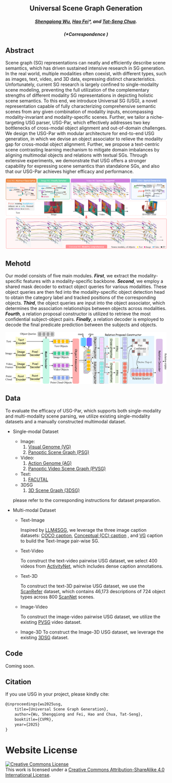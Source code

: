 ## <div align="center"> Universal Scene Graph Generation<div>


##### <div align="center"> <a href="https://chocowu.github.io/">Shengqiong Wu</a>, <a href="http://haofei.vip/">Hao Fei</a>*, and <a href="https://www.chuatatseng.com/">Tat-Seng Chua</a>. <div>
##### <div align="center"> (*Correspondence ) <div>






## Abstract

Scene graph (SG) representations can neatly and efficiently describe scene semantics, which has driven sustained intensive research in SG generation.
In the real world, multiple modalities often coexist, with different types, such as images, text, video, and 3D data, expressing distinct characteristics.
Unfortunately, current SG research is largely confined to single-modality scene modeling, preventing the full utilization of the complementary strengths of different modality SG representations in depicting holistic scene semantics.
To this end, we introduce Universal SG (USG), a novel representation capable of fully characterizing comprehensive semantic scenes from any given combination of modality inputs, encompassing modality-invariant and modality-specific scenes.
Further, we tailor a niche-targeting USG parser, USG-Par, which effectively addresses two key bottlenecks of cross-modal object alignment and out-of-domain challenges.
We design the USG-Par with modular architecture for end-to-end USG generation, in which we devise an object associator to relieve the modality gap for cross-modal object alignment.
Further, we propose a text-centric scene contrasting learning mechanism to mitigate domain imbalances by aligning multimodal objects and relations with textual SGs. 
Through extensive experiments, we demonstrate that USG offers a stronger capability for expressing scene semantics than standalone SGs, and also that our USG-Par achieves higher efficacy and performance.

<!-- <img src="./assets/full-usg3-crop.png" align="center" width="100%"> -->


 ![framework](./static/images/full-usg3-crop.png)




## Mehotd
Our model consists of five main modules.
***First***, we extract the modality-specific features with a modality-specific backbone. 
***Second***, we employ a shared mask decoder to extract object queries for various modalities. 
These object queries are then fed into the modality-specific object detection head to obtain the category label and tracked positions of the corresponding objects. 
***Third***, the object queries are input into the object associator, which determines the association relationships between objects across modalities. 
***Fourth***, a relation proposal constructor is utilized to retrieve the most confidential subject-object pairs. 
***Finally***, a relation decoder is employed to decode the final predicate prediction between the subjects and objects.

  ![framework](./static/images/frame4-cropped.png)



## Data 

To evaluate the efficacy of USG-Par, which supports both single-modality and multi-modality scene parsing, we utilize existing single-modality datasets and a manually constructed multimodal dataset.

* Single-modal Dataset

  - Image:
    1) [Visual Genome (VG)](data/VG/README.md)
    2) [Panoptic Scene Graph (PSG)](data/PSG/README.md)
  - Video:
    1) [Action Genome (AG)](data/AG/README.md)
    2) [Panoptic Video Scene Graph (PVSG)](data/PVSG/README.md)
  - Text:
    1) [FACUTAL](data/FACTUAL/README.md)
  - 3DSG
    1) [3D Scene Graph (3DSG)](data/3DSG/README.md)
  
  please refer to the corresponding instructions for dataset preparation.

* Multi-modal Dataset
  - Text-Image
  
    Inspired by [LLM4SGG](https://github.com/rlqja1107/torch-LLM4SGG), we leverage the three image caption datasets: [COCO caption](https://cocodataset.org/#download), [Conceptual (CC) caption](https://ai.google.com/research/ConceptualCaptions/) , and [VG](data/VG/README.md) caption to build the Text-Image pair-wise SG. 

  - Text-Video 

    To construct the text-video pairwise USG dataset, we select 400 videos from [ActivityNet](http://activity-net.org/), which includes dense caption annotations. 

  - Text-3D 

    To construct the text-3D pairwise USG dataset, we use the [ScanRefer](https://github.com/daveredrum/ScanRefer) dataset, which contains 46,173 descriptions of 724 object types across 800 [ScanNet](http://www.scan-net.org/) scenes. 

  - Image-Video

    To construct the image-video pairwise USG dataset, we utilize the existing [PVSG](data/PVSG/README.md) video dataset.

  - Image-3D
    To construct the Image-3D USG dataset, we leverage the existing [3DSG](data/3DSG/README.md) dataset. 


## Code
Coming soon.




## Citation

If you use USG in your project, please kindly cite:
```
@inproceedings{wu2025usg,
    title={Universal Scene Graph Generation},
    author={Wu, Shengqiong and Fei, Hao and Chua, Tat-Seng},
    booktitle={CVPR},
    year={2025}
}
```


# Website License
<a rel="license" href="http://creativecommons.org/licenses/by-sa/4.0/"><img alt="Creative Commons License" style="border-width:0" src="https://i.creativecommons.org/l/by-sa/4.0/88x31.png" /></a><br />This work is licensed under a <a rel="license" href="http://creativecommons.org/licenses/by-sa/4.0/">Creative Commons Attribution-ShareAlike 4.0 International License</a>.
